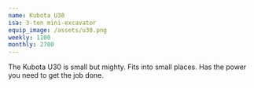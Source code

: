 ```yaml
---
name: Kubota U30
isa: 3-ton mini-excavator
equip_image: /assets/u30.png
weekly: 1100
monthly: 2700
---
```


The Kubota U30 is small but mighty. Fits into small places. Has the
power you need to get the job done.
